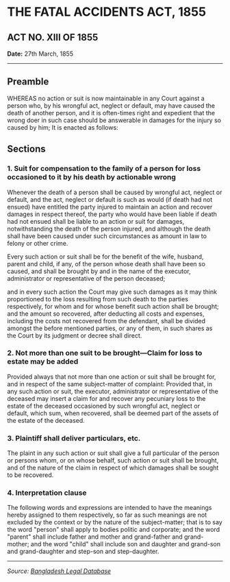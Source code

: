 # THE FATAL ACCIDENTS ACT, 1855

## ACT NO. XIII OF 1855

**Date:** 27th March, 1855

---

## Preamble

WHEREAS no action or suit is now maintainable in any Court against a person who, by his wrongful act, neglect or default, may have caused the death of another person, and it is often-times right and expedient that the wrong doer in such case should be answerable in damages for the injury so caused by him; It is enacted as follows:

## Sections

### 1. Suit for compensation to the family of a person for loss occasioned to it by his death by actionable wrong

Whenever the death of a person shall be caused by wrongful act, neglect or default, and the act, neglect or default is such as would (if death had not ensued) have entitled the party injured to maintain an action and recover damages in respect thereof, the party who would have been liable if death had not ensued shall be liable to an action or suit for damages, notwithstanding the death of the person injured, and although the death shall have been caused under such circumstances as amount in law to felony or other crime.

Every such action or suit shall be for the benefit of the wife, husband, parent and child, if any, of the person whose death shall have been so caused, and shall be brought by and in the name of the executor, administrator or representative of the person deceased;

and in every such action the Court may give such damages as it may think proportioned to the loss resulting from such death to the parties respectively, for whom and for whose benefit such action shall be brought; and the amount so recovered, after deducting all costs and expenses, including the costs not recovered from the defendant, shall be divided amongst the before mentioned parties, or any of them, in such shares as the Court by its judgment or decree shall direct.

### 2. Not more than one suit to be brought—Claim for loss to estate may be added

Provided always that not more than one action or suit shall be brought for, and in respect of the same subject-matter of complaint: Provided that, in any such action or suit, the executor, administrator or representative of the deceased may insert a claim for and recover any pecuniary loss to the estate of the deceased occasioned by such wrongful act, neglect or default, which sum, when recovered, shall be deemed part of the assets of the estate of the deceased.

### 3. Plaintiff shall deliver particulars, etc.

The plaint in any such action or suit shall give a full particular of the person or persons whom, or on whose behalf, such action or suit shall be brought, and of the nature of the claim in respect of which damages shall be sought to be recovered.

### 4. Interpretation clause

The following words and expressions are intended to have the meanings hereby assigned to them respectively, so far as such meanings are not excluded by the context or by the nature of the subject-matter; that is to say the word "person" shall apply to bodies politic and corporate; and the word "parent" shall include father and mother and grand-father and grand-mother; and the word "child" shall include son and daughter and grand-son and grand-daughter and step-son and step-daughter.

---

*Source: [Bangladesh Legal Database](http://bdlaws.minlaw.gov.bd/act-details-7.html)*
